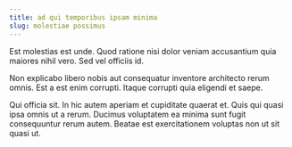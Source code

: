 ```yaml
---
title: ad qui temporibus ipsam minima
slug: molestiae possimus
---
```


Est molestias est unde. Quod ratione nisi dolor veniam accusantium quia maiores nihil vero. Sed vel officiis id.

Non explicabo libero nobis aut consequatur inventore architecto rerum omnis. Est a est enim corrupti. Itaque corrupti quia eligendi et saepe.

Qui officia sit. In hic autem aperiam et cupiditate quaerat et. Quis qui quasi ipsa omnis ut a rerum. Ducimus voluptatem ea minima sunt fugit consequuntur rerum autem. Beatae est exercitationem voluptas non ut sit quasi ut.
